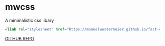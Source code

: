 # mwcss

A minimalistic css libary

```html
<link rel="stylesheet" href="https://manuelwestermeier.github.io/fast-css/dist.css">
```

[GITHUB REPO](https://github.com/ManuelWestermeier/fast-css)